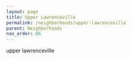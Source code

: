 ```yaml
---
layout: page
title: Upper Lawrenceville
permalink: /neighborhoods/upper-lawrenceville
parent: Neighborhoods
nav_order: 86
---
```


upper lawrenceville